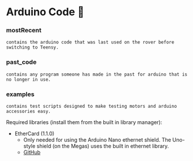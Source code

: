 # Arduino Code :100:

### mostRecent
    contains the arduino code that was last used on the rover before switching to Teensy.

### past_code 
    contains any program someone has made in the past for arduino that is no longer in use.

### examples 
    contains test scripts designed to make testing motors and arduino accessories easy.

Required libraries (install them from the built in library manager):
* EtherCard (1.1.0)
  * Only needed for using the Arduino Nano ethernet shield. The Uno-style shield (on the Megas) uses the built in ethernet library.
  * [GitHub](https://github.com/njh/EtherCard)



<!-- ## Testing Programs

### servo_test.ino

This program is good for calibrating/testing a single talon (our motor controller).
To use it, change `#define PIN_SERVO 31` to whatever Arduino pin you're connecting the signal wire to, upload the code, and then open the serial monitor.
When you send a number to the Arduino it will write it to the servo.
When calibrating, use the range 10 to 170 instead of the full 0 to 180 because it freaks out the talons. 90 degrees will be still.

## Rover Programs

### wheel_controller.ino

This should be uploaded to the Arduino Nano in the e-box. The macro `#define DEBUG_MODE 0` can enable serial debugging messages. Don't use this when running the rover because it can cause the Arduino to randomly reset.

### arm_controller.ino

This is the code for the Arduino Nano controlling the currently used arm (the one with linear actuators). Like the wheel controller, it also has the optional debug macro. -->
